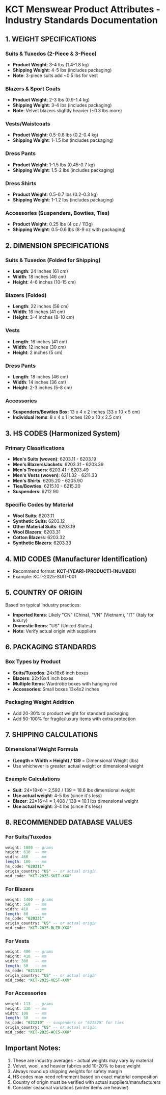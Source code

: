 # KCT Menswear Product Attributes - Industry Standards Documentation

## 1. WEIGHT SPECIFICATIONS

### Suits & Tuxedos (2-Piece & 3-Piece)
- **Product Weight**: 3-4 lbs (1.4-1.8 kg)
- **Shipping Weight**: 4-5 lbs (includes packaging)
- **Note**: 3-piece suits add ~0.5 lbs for vest

### Blazers & Sport Coats
- **Product Weight**: 2-3 lbs (0.9-1.4 kg)
- **Shipping Weight**: 3-4 lbs (includes packaging)
- **Note**: Velvet blazers slightly heavier (~0.3 lbs more)

### Vests/Waistcoats
- **Product Weight**: 0.5-0.8 lbs (0.2-0.4 kg)
- **Shipping Weight**: 1-1.5 lbs (includes packaging)

### Dress Pants
- **Product Weight**: 1-1.5 lbs (0.45-0.7 kg)
- **Shipping Weight**: 1.5-2 lbs (includes packaging)

### Dress Shirts
- **Product Weight**: 0.5-0.7 lbs (0.2-0.3 kg)
- **Shipping Weight**: 1-1.2 lbs (includes packaging)

### Accessories (Suspenders, Bowties, Ties)
- **Product Weight**: 0.25 lbs (4 oz / 113g)
- **Shipping Weight**: 0.5-0.6 lbs (8-9 oz with packaging)

## 2. DIMENSION SPECIFICATIONS

### Suits & Tuxedos (Folded for Shipping)
- **Length**: 24 inches (61 cm)
- **Width**: 18 inches (46 cm)
- **Height**: 4-6 inches (10-15 cm)

### Blazers (Folded)
- **Length**: 22 inches (56 cm)
- **Width**: 16 inches (41 cm)
- **Height**: 3-4 inches (8-10 cm)

### Vests
- **Length**: 16 inches (41 cm)
- **Width**: 12 inches (30 cm)
- **Height**: 2 inches (5 cm)

### Dress Pants
- **Length**: 18 inches (46 cm)
- **Width**: 14 inches (36 cm)
- **Height**: 2-3 inches (5-8 cm)

### Accessories
- **Suspenders/Bowties Box**: 13 x 4 x 2 inches (33 x 10 x 5 cm)
- **Individual items**: 8 x 4 x 1 inches (20 x 10 x 2.5 cm)

## 3. HS CODES (Harmonized System)

### Primary Classifications
- **Men's Suits (woven)**: 6203.11 - 6203.19
- **Men's Blazers/Jackets**: 6203.31 - 6203.39
- **Men's Trousers**: 6203.41 - 6203.49
- **Men's Vests (woven)**: 6211.32 - 6211.33
- **Men's Shirts**: 6205.20 - 6205.90
- **Ties/Bowties**: 6215.10 - 6215.20
- **Suspenders**: 6212.90

### Specific Codes by Material
- **Wool Suits**: 6203.11
- **Synthetic Suits**: 6203.12
- **Other Material Suits**: 6203.19
- **Wool Blazers**: 6203.31
- **Cotton Blazers**: 6203.32
- **Synthetic Blazers**: 6203.33

## 4. MID CODES (Manufacturer Identification)
- Recommend format: **KCT-[YEAR]-[PRODUCT]-[NUMBER]**
- Example: KCT-2025-SUIT-001

## 5. COUNTRY OF ORIGIN
Based on typical industry practices:
- **Imported Items**: Likely "CN" (China), "VN" (Vietnam), "IT" (Italy for luxury)
- **Domestic Items**: "US" (United States)
- **Note**: Verify actual origin with suppliers

## 6. PACKAGING STANDARDS

### Box Types by Product
- **Suits/Tuxedos**: 24x18x6 inch boxes
- **Blazers**: 22x16x4 inch boxes
- **Multiple Items**: Wardrobe boxes with hanging rod
- **Accessories**: Small boxes 13x4x2 inches

### Packaging Weight Addition
- Add 20-30% to product weight for standard packaging
- Add 50-100% for fragile/luxury items with extra protection

## 7. SHIPPING CALCULATIONS

### Dimensional Weight Formula
- **(Length × Width × Height) / 139** = Dimensional Weight (lbs)
- Use whichever is greater: actual weight or dimensional weight

### Example Calculations
- **Suit**: 24×18×6 = 2,592 / 139 = 18.6 lbs dimensional weight
- **Use actual weight**: 4-5 lbs (since it's less)
- **Blazer**: 22×16×4 = 1,408 / 139 = 10.1 lbs dimensional weight
- **Use actual weight**: 3-4 lbs (since it's less)

## 8. RECOMMENDED DATABASE VALUES

### For Suits/Tuxedos
```sql
weight: 1800 -- grams
height: 610  -- mm
width: 460   -- mm
length: 100  -- mm
hs_code: "620311"
origin_country: "US" -- or actual origin
mid_code: "KCT-2025-SUIT-XXX"
```

### For Blazers
```sql
weight: 1400 -- grams
height: 560  -- mm
width: 410   -- mm
length: 80   -- mm
hs_code: "620331"
origin_country: "US" -- or actual origin
mid_code: "KCT-2025-BLZR-XXX"
```

### For Vests
```sql
weight: 400  -- grams
height: 410  -- mm
width: 300   -- mm
length: 50   -- mm
hs_code: "621132"
origin_country: "US" -- or actual origin
mid_code: "KCT-2025-VEST-XXX"
```

### For Accessories
```sql
weight: 113  -- grams
height: 330  -- mm
width: 100   -- mm
length: 50   -- mm
hs_code: "621210" -- suspenders or "621520" for ties
origin_country: "US" -- or actual origin
mid_code: "KCT-2025-ACCS-XXX"
```

## Important Notes:
1. These are industry averages - actual weights may vary by material
2. Velvet, wool, and heavier fabrics add 10-20% to base weight
3. Always round up shipping weights for safety margin
4. HS codes may need refinement based on exact material composition
5. Country of origin must be verified with actual suppliers/manufacturers
6. Consider seasonal variations (winter items are heavier)